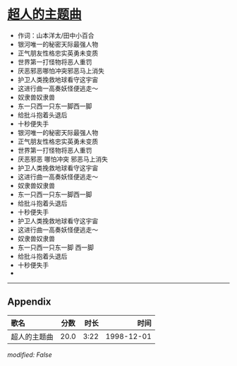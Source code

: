# [超人的主题曲](https://music.163.com/song?id=67774)

* 作词：山本洋太/田中小百合
* 银河唯一的秘密天际最强人物
* 正气朋友性格忠实英勇未变质
* 世界第一打怪物将恶人重罚
* 厌恶邪恶哪怕冲突邪恶马上消失
* 护卫人类挽救地球看守这宇宙
* 这进行曲一高奏妖怪便逃走～
* 奴隶兽奴隶兽
* 东一只西一只东一脚西一脚
* 给批斗抱着头退后
* 十秒便失手
* 银河唯一的秘密天际最强人物
* 正气朋友性格忠实英勇未变质
* 世界第一打怪物将恶人重罚
* 厌恶邪恶 哪怕冲突 邪恶马上消失
* 护卫人类挽救地球看守这宇宙
* 这进行曲一高奏妖怪便逃走～
* 奴隶兽奴隶兽
* 东一只西一只东一脚西一脚
* 给批斗抱着头退后
* 十秒便失手
* 护卫人类挽救地球看守这宇宙
* 这进行曲一高奏妖怪便逃走～
* 奴隶兽奴隶兽
* 东一只西一只东一脚 西一脚
* 给批斗抱着头退后
* 十秒便失手
* 


---

## Appendix

|歌名|分数|时长|时间|
|:---|:---:|---:|---:|
|超人的主题曲|20.0|3:22|1998-12-01

*modified: False*